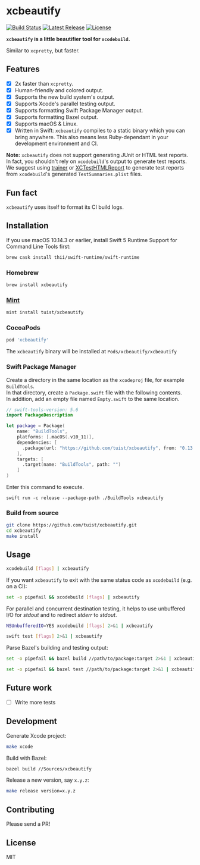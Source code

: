 # xcbeautify

[![Build Status](https://github.com/tuist/xcbeautify/workflows/build/badge.svg?branch=main)](https://github.com/tuist/xcbeautify/actions)
[![Latest Release](https://img.shields.io/github/release/tuist/xcbeautify.svg)](https://github.com/tuist/xcbeautify/releases/latest)
[![License](https://img.shields.io/github/license/tuist/xcbeautify.svg)](LICENSE.md)

**`xcbeautify` is a little beautifier tool for `xcodebuild`.**

Similar to `xcpretty`, but faster.

## Features

- [x] 2x faster than `xcpretty`.
- [x] Human-friendly and colored output.
- [x] Supports the new build system's output.
- [x] Supports Xcode's parallel testing output.
- [x] Supports formatting Swift Package Manager output.
- [x] Supports formatting Bazel output.
- [x] Supports macOS & Linux.
- [x] Written in Swift: `xcbeautify` compiles to a static binary which you can
  bring anywhere. This also means less Ruby-dependant in your development
  environment and CI.

**Note:** `xcbeautify` does not support generating JUnit or HTML test reports.
In fact, you shouldn't rely on `xcodebuild`'s output to generate test reports.
We suggest using [trainer](https://github.com/KrauseFx/trainer) or
[XCTestHTMLReport](https://github.com/TitouanVanBelle/XCTestHTMLReport) to
generate test reports from `xcodebuild`'s generated `TestSummaries.plist`
files.

## Fun fact

`xcbeautify` uses itself to format its CI build logs.

## Installation

If you use macOS 10.14.3 or earlier, install Swift 5 Runtime Support for
Command Line Tools first:

```bash
brew cask install thii/swift-runtime/swift-runtime
```

### Homebrew

```bash
brew install xcbeautify
```

### [Mint](https://github.com/yonaskolb/mint)

```bash
mint install tuist/xcbeautify
```

### CocoaPods

```ruby
pod 'xcbeautify'
```

The `xcbeautify` binary will be installed at `Pods/xcbeautify/xcbeautify`


### Swift Package Manager

Create a directory in the same location as the `xcodeproj` file, for example `BuildTools`.  
In that directory, create a `Package.swift` file with the following contents.  
In addition, add an empty file named `Empty.swift` to the same location.

```swift
// swift-tools-version: 5.6
import PackageDescription

let package = Package(
    name: "BuildTools",
    platforms: [.macOS(.v10_11)],
    dependencies: [
      .package(url: "https://github.com/tuist/xcbeautify", from: "0.13.0"),
    ],
    targets: [
      .target(name: "BuildTools", path: "")
    ]
)
```

Enter this command to execute.  
```
swift run -c release --package-path ./BuildTools xcbeautify
```

### Build from source

```bash
git clone https://github.com/tuist/xcbeautify.git
cd xcbeautify
make install
```

## Usage

```bash
xcodebuild [flags] | xcbeautify
```

If you want `xcbeautify` to exit with the same status code as `xcodebuild`
(e.g. on a CI):

```bash
set -o pipefail && xcodebuild [flags] | xcbeautify
```

For parallel and concurrent destination testing, it helps to use unbuffered I/O for _stdout_ and to redirect _stderr_ to _stdout_.

```bash
NSUnbufferedIO=YES xcodebuild [flags] 2>&1 | xcbeautify
```

```bash
swift test [flags] 2>&1 | xcbeautify
```

Parse Bazel's building and testing output:

```sh
set -o pipefail && bazel build //path/to/package:target 2>&1 | xcbeautify
```

```sh
set -o pipefail && bazel test //path/to/package:target 2>&1 | xcbeautify
```

## Future work

- [ ] Write more tests

## Development

Generate Xcode project:

```sh
make xcode
```

Build with Bazel:

```sh
bazel build //Sources/xcbeautify
```

Release a new version, say `x.y.z`:

```bash
make release version=x.y.z
```

## Contributing

Please send a PR!

## License

MIT
